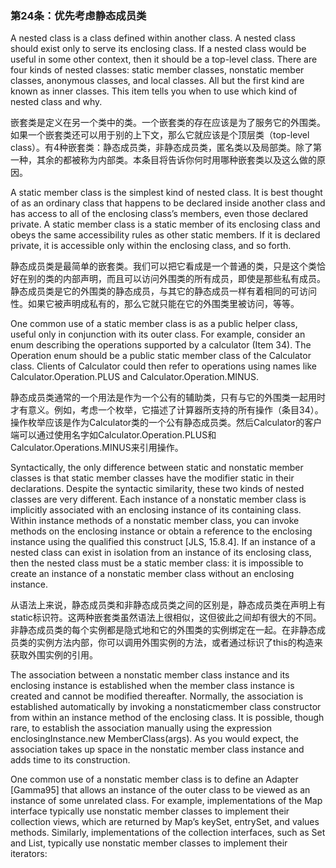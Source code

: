 ### 第24条：优先考虑静态成员类

A nested class is a class defined within another class. A nested class should exist only to serve its enclosing class. If a nested class would be useful in some other context, then it should be a top-level class. There are four kinds of nested classes: static member classes, nonstatic member classes, anonymous classes, and local classes. All but the first kind are known as inner classes. This item tells you when to use which kind of nested class and why.

嵌套类是定义在另一个类中的类。一个嵌套类的存在应该是为了服务它的外围类。如果一个嵌套类还可以用于别的上下文，那么它就应该是个顶层类（top-level class）。有4种嵌套类：静态成员类，非静态成员类，匿名类以及局部类。除了第一种，其余的都被称为内部类。本条目将告诉你何时用哪种嵌套类以及这么做的原因。

A static member class is the simplest kind of nested class. It is best thought of as an ordinary class that happens to be declared inside another class and has access to all of the enclosing class’s members, even those declared private. A static member class is a static member of its enclosing class and obeys the same accessibility rules as other static members. If it is declared private, it is accessible only within the enclosing class, and so forth.

静态成员类是最简单的嵌套类。我们可以把它看成是一个普通的类，只是这个类恰好在别的类的内部声明，而且可以访问外围类的所有成员，即使是那些私有成员。静态成员类是它的外围类的静态成员，与其它的静态成员一样有着相同的可访问性。如果它被声明成私有的，那么它就只能在它的外围类里被访问，等等。

One common use of a static member class is as a public helper class, useful only in conjunction with its outer class. For example, consider an enum describing the operations supported by a calculator \(Item 34\). The Operation enum should be a public static member class of the Calculator class. Clients of Calculator could then refer to operations using names like Calculator.Operation.PLUS and Calculator.Operation.MINUS.

静态成员类通常的一个用法是作为一个公有的辅助类，只有与它的外围类一起用时才有意义。例如，考虑一个枚举，它描述了计算器所支持的所有操作（条目34）。操作枚举应该是作为Calculator类的一个公有静态成员类。然后Calculator的客户端可以通过使用名字如Calculator.Operation.PLUS和Calculator.Operations.MINUS来引用操作。

Syntactically, the only difference between static and nonstatic member classes is that static member classes have the modifier static in their declarations. Despite the syntactic similarity, these two kinds of nested classes are very different. Each instance of a nonstatic member class is implicitly associated with an enclosing instance of its containing class. Within instance methods of a nonstatic member class, you can invoke methods on the enclosing instance or obtain a reference to the enclosing instance using the qualified this construct \[JLS, 15.8.4\]. If an instance of a nested class can exist in isolation from an instance of its enclosing class, then the nested class must be a static member class: it is impossible to create an instance of a nonstatic member class without an enclosing instance.

从语法上来说，静态成员类和非静态成员类之间的区别是，静态成员类在声明上有static标识符。这两种嵌套类虽然语法上很相似，这但彼此之间却有很大的不同。非静态成员类的每个实例都是隐式地和它的外围类的实例绑定在一起。在非静态成员类的实例方法内部，你可以调用外围实例的方法，或者通过标识了this的构造来获取外围实例的引用。

The association between a nonstatic member class instance and its enclosing instance is established when the member class instance is created and cannot be modified thereafter. Normally, the association is established automatically by invoking a nonstaticmember class constructor from within an instance method of the enclosing class. It is possible, though rare, to establish the association manually using the expression enclosingInstance.new MemberClass\(args\). As you would expect, the association takes up space in the nonstatic member class instance and adds time to its construction.

One common use of a nonstatic member class is to define an Adapter \[Gamma95\] that allows an instance of the outer class to be viewed as an instance of some unrelated class. For example, implementations of the Map interface typically use nonstatic member classes to implement their collection views, which are returned by Map’s keySet, entrySet, and values methods. Similarly, implementations of the collection interfaces, such as Set and List, typically use nonstatic member classes to implement their iterators:

